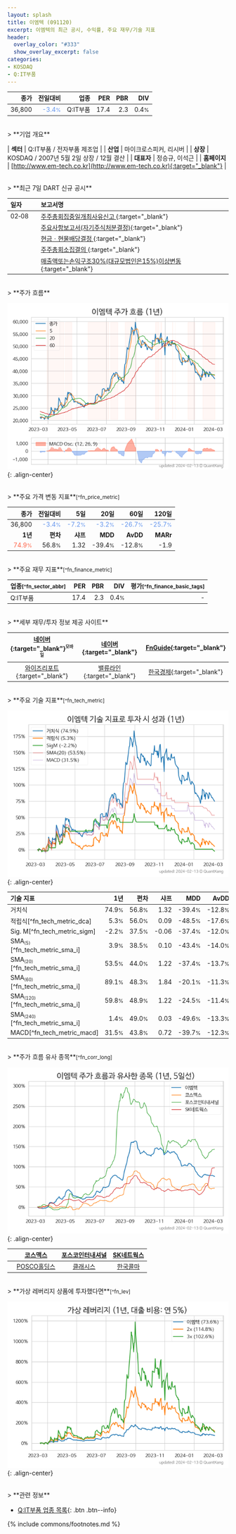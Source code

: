```yaml
---
layout: splash
title: 이엠텍 (091120)
excerpt: 이엠텍의 최근 공시, 수익률, 주요 재무/기술 지표
header:
  overlay_color: "#333"
  show_overlay_excerpt: false
categories:
- KOSDAQ
- Q:IT부품
---
```


| **종가** | **전일대비** | **업종** | **PER** | **PBR** | **DIV** |
| -------: | -----------: | -------: | ------: | ------: | ------: |
| 36,800 | <span style="color: cornflowerblue">-3.4<small>%</small></span> | Q:IT부품 | 17.4 | 2.3 | 0.4<small>%</small> |

<!-- more -->

<br>
> **기업 개요**<a id="company"></a>

| <span style="white-space:nowrap;">**섹터**</span> | Q:IT부품 / 전자부품 제조업 |
| <span style="white-space:nowrap;">**산업**</span> | 마이크로스피커, 리시버 |
| <span style="white-space:nowrap;">**상장**</span> | KOSDAQ / 2007년 5월 2일 상장 / 12월 결산 |
| <span style="white-space:nowrap;">**대표자**</span> | 정승규, 이석근 |
| <span style="white-space:nowrap;">**홈페이지**</span> | [http://www.em-tech.co.kr](http://www.em-tech.co.kr){:target="_blank"} |

<br>
> **최근 7일 DART 신규 공시**<a id="dart"></a>

| **일자** |      | **보고서명** |
| :------- | :--- | :----------- |
| 02&#x2011;08 | | [주주총회집중일개최사유신고              ](https://dart.fss.or.kr/dsaf001/main.do?rcpNo=20240208901221){:target="_blank"} |
|  | | [주요사항보고서(자기주식처분결정)](https://dart.fss.or.kr/dsaf001/main.do?rcpNo=20240208001195){:target="_blank"} |
|  | | [현금ㆍ현물배당결정              ](https://dart.fss.or.kr/dsaf001/main.do?rcpNo=20240208901203){:target="_blank"} |
|  | | [주주총회소집결의              ](https://dart.fss.or.kr/dsaf001/main.do?rcpNo=20240208901159){:target="_blank"} |
|  | | [매출액또는손익구조30%(대규모법인은15%)이상변동              ](https://dart.fss.or.kr/dsaf001/main.do?rcpNo=20240208901150){:target="_blank"} |

<br>
> **주가 흐름**<a id="price"></a>

![091120](/stock/images/091120.png){: .align-center}

<br>
> **주요 가격 변동 지표**<small>[^fn_price_metric]</small>

| **종가** | **전일대비** | **5일** | **20일** | **60일** | **120일** |
| -------: | -----------: | ------: | -------: | -------: | --------: |
| 36,800 | <span style="color: cornflowerblue">-3.4<small>%</small></span> | <span style="color: cornflowerblue">-7.2<small>%</small></span> | <span style="color: cornflowerblue">-3.2<small>%</small></span> | <span style="color: cornflowerblue">-26.7<small>%</small></span> | <span style="color: cornflowerblue">-25.7<small>%</small></span> |
| **1년** | **편차** | **샤프** | **MDD** | **AvDD** | **MARr** |
| <span style="color: tomato">74.9<small>%</small></span> | 56.8<small>%</small> | 1.32 | -39.4<small>%</small> | -12.8<small>%</small> | -1.9 |

<br>
> **주요 재무 지표**<small>[^fn_finance_metric]</small>

| **업종**<small>[^fn_sector_abbr]</small> | **PER** | **PBR** | **DIV** | **평가**<small>[^fn_finance_basic_tags]</small> |
| :--------------------------------------- | ------: | ------: | ------: | ----------------------------------------------: |
| Q:IT부품 | 17.4 | 2.3 | 0.4<small>%</small> | - |

<br>
> **세부 재무/투자 정보 제공 사이트**

| [네이버](https://m.stock.naver.com/domestic/stock/091120/finance/summary){:target="_blank"}<sup><small>모바일</small></sup> | [네이버](https://finance.naver.com/item/coinfo.naver?code=091120){:target="_blank"} | [FnGuide](https://comp.fnguide.com/SVO2/ASP/SVD_Invest.asp?gicode=A091120&MenuYn=Y){:target="_blank"} |
| :---: | :---: | :---: |
| [와이즈리포트](https://comp.wisereport.co.kr/company/c1040001.aspx?cmp_cd=091120){:target="_blank"} | [밸류라인](https://www.valueline.co.kr/finance/summary/091120){:target="_blank"} | [한국경제](https://markets.hankyung.com/stock/091120/financial-summary){:target="_blank"} |

<br>
> **주요 기술 지표**<small>[^fn_tech_metric]</small>


![091120](/stock/images/091120_tech.png){: .align-center}

| **기술 지표** | **1년** | **편차** | **샤프** | **MDD** | **AvDD** |
| :------------ | ------: | -----------: | -------: | ------: | -------: |
| 거치식 | 74.9<small>%</small> | 56.8<small>%</small> | 1.32 | -39.4<small>%</small> | -12.8<small>%</small> |
| 적립식[^fn_tech_metric_dca] | 5.3<small>%</small> | 56.0<small>%</small> | 0.09 | -48.5<small>%</small> | -17.6<small>%</small> |
| Sig. M[^fn_tech_metric_sigm] | -2.2<small>%</small> | 37.5<small>%</small> | -0.06 | -37.4<small>%</small> | -12.0<small>%</small> |
| SMA<small><sub>(5)</sub></small>[^fn_tech_metric_sma_i] | 3.9<small>%</small> | 38.5<small>%</small> | 0.10 | -43.4<small>%</small> | -14.0<small>%</small> |
| SMA<small><sub>(20)</sub></small>[^fn_tech_metric_sma_i] | 53.5<small>%</small> | 44.0<small>%</small> | 1.22 | -37.4<small>%</small> | -13.7<small>%</small> |
| SMA<small><sub>(60)</sub></small>[^fn_tech_metric_sma_i] | 89.1<small>%</small> | 48.3<small>%</small> | 1.84 | -20.1<small>%</small> | -11.3<small>%</small> |
| SMA<small><sub>(120)</sub></small>[^fn_tech_metric_sma_i] | 59.8<small>%</small> | 48.9<small>%</small> | 1.22 | -24.5<small>%</small> | -11.4<small>%</small> |
| SMA<small><sub>(240)</sub></small>[^fn_tech_metric_sma_i] | 1.4<small>%</small> | 49.0<small>%</small> | 0.03 | -49.6<small>%</small> | -13.3<small>%</small> |
| MACD[^fn_tech_metric_macd] | 31.5<small>%</small> | 43.8<small>%</small> | 0.72 | -39.7<small>%</small> | -12.3<small>%</small> |

<br>
> **주가 흐름 유사 종목**<a id="corr"></a><small>[^fn_corr_long]</small>

![091120](/stock/images/091120_corr.png){: .align-center}

|       | [코스맥스](/192820/) | [포스코인터내셔널](/047050/) | [SK네트웍스](/001740/) |
| :---: | :------------------------------------: | :------------------------------------: | :------------------------------------: |
|       | [POSCO홀딩스](/005490/) | [클래시스](/214150/) | [한국콜마](/161890/) |

<br>
> **가상 레버리지 상품에 투자했다면**<a id="2x"></a><small>[^fn_lev]</small>

![091120](/stock/images/091120_2x.png){: .align-center}

<br>
> **관련 정보**

- [Q:IT부품 업종 목록](/stats/sector/kosdaq_업종_IT부품_종목/){: .btn .btn--info}

{% include commons/footnotes.md %}